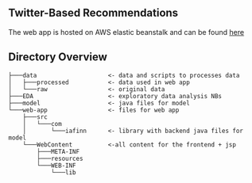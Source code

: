 ## Twitter-Based Recommendations

The web app is hosted on AWS elastic beanstalk and can be found [here](http://mov-rec.us-west-1.elasticbeanstalk.com/)

## Directory Overview

```
├───data                    <- data and scripts to processes data
│   ├───processed           <- data used in web app
│   └───raw                 <- original data
├───EDA                     <- exploratory data analysis NBs
├───model                   <- java files for model
└───web-app                 <- files for web app
    ├───src			
    │   └───com
    │       └───iafinn      <- library with backend java files for model
    └───WebContent          <-all content for the frontend + jsp
        ├───META-INF
        ├───resources
        └───WEB-INF
            └───lib 
```

